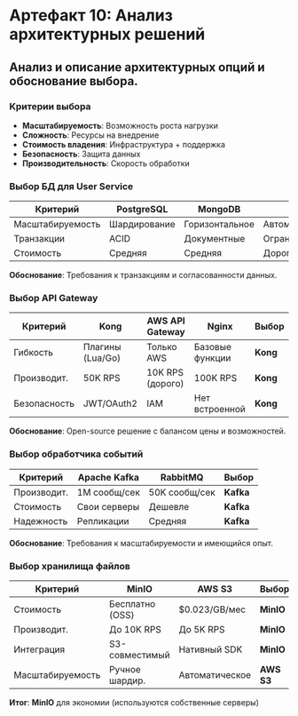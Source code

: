 # Артефакт 10: Анализ архитектурных решений

## Анализ и описание архитектурных опций и обоснование выбора.

### Критерии выбора
- **Масштабируемость**: Возможность роста нагрузки
- **Сложность**: Ресурсы на внедрение
- **Стоимость владения**: Инфраструктура + поддержка
- **Безопасность**: Защита данных
- **Производительность**: Скорость обработки

### Выбор БД для User Service
| Критерий       | PostgreSQL       | MongoDB          | DynamoDB             | **Выбор**     |
|----------------|------------------|------------------|----------------------|---------------|
| Масштабируемость | Шардирование    | Горизонтальное   | Автомасштабирование  | **PostgreSQL**|
| Транзакции     | ACID             | Документные      | Ограниченная         | **PostgreSQL**|
| Стоимость      | Средняя         | Средняя          | Дорого (pay-per-req) | **PostgreSQL**|

**Обоснование**: Требования к транзакциям и согласованности данных.

### Выбор API Gateway
| Критерий       | Kong             | AWS API Gateway  | Nginx          | **Выбор** |
|----------------|------------------|------------------|----------------|-----------|
| Гибкость       | Плагины (Lua/Go)| Только AWS       | Базовые функции| **Kong**  |
| Производит.    | 50K RPS          | 10K RPS (дорого) | 100K RPS       | **Kong**  |
| Безопасность   | JWT/OAuth2       | IAM              | Нет встроенной | **Kong**  |

**Обоснование**: Open-source решение с балансом цены и возможностей.

### Выбор обработчика событий
| Критерий       | Apache Kafka     | RabbitMQ         | **Выбор**      |
|----------------|------------------|------------------|----------------|
| Производит.    | 1M сообщ/сек     | 50K сообщ/сек    | **Kafka**      |
| Стоимость      | Свои серверы     | Дешевле          | **Kafka**      |
| Надежность     | Репликации       | Средняя          | **Kafka**      |

**Обоснование**: Требования к масштабируемости и имеющийся опыт.

### Выбор хранилища файлов
| Критерий       | MinIO            | AWS S3           | **Выбор**      |
|----------------|------------------|------------------|----------------|
| Стоимость      | Бесплатно (OSS)  | $0.023/GB/мес    | **MinIO**      |
| Производит.    | До 10K RPS       | До 5K RPS        | **MinIO**      |
| Интеграция     | S3-совместимый   | Нативный SDK     | **MinIO**      |
| Масштабируемость| Ручное шардир.  | Автоматическое   | **AWS S3**     |

**Итог**: **MinIO** для экономии (используются собственные серверы)